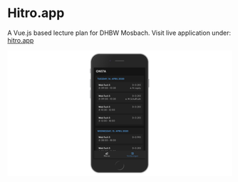 # Hitro.app
A Vue.js based lecture plan for DHBW Mosbach.
Visit live application under: [hitro.app](https://hitro.app/)

![Hitro Preview](hitro.png)